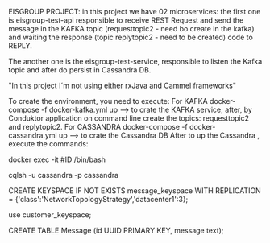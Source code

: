 EISGROUP PROJECT: in this project we have 02 microservices: the first one is eisgroup-test-api responsible to receive REST Request and send the message in the KAFKA topic (requesttopic2 - need bo create in the kafka) and waiting the response (topic replytopic2 - need to be created) code to REPLY.

The another one is the eisgroup-test-service, responsible to listen the Kafka topic and after do persist in Cassandra DB.

"In this project I´m not using either rxJava and Cammel frameworks"

To create the environment, you need to execute:
For KAFKA
docker-compose -f docker-kafka.yml up --> to crate the KAFKA service;
after, by Conduktor application on command line create the topics: requesttopic2 and replytopic2.
For CASSANDRA
docker-compose -f docker-cassandra.yml up --> to crate the Cassandra DB
After to up the Cassandra , execute the commands:

docker exec -it #ID /bin/bash

cqlsh -u cassandra -p cassandra

CREATE KEYSPACE IF NOT EXISTS message_keyspace WITH REPLICATION = {'class':'NetworkTopologyStrategy','datacenter1':3};

use customer_keyspace;

CREATE TABLE Message (id UUID PRIMARY KEY, message text);

